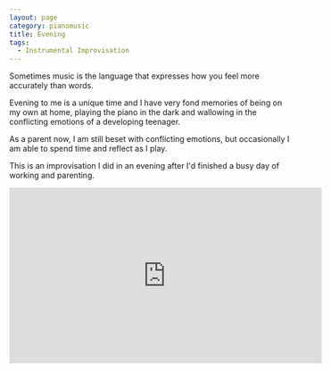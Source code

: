 ```yaml
---
layout: page
category: pianomusic
title: Evening
tags:
  - Instrumental Improvisation
---
```


Sometimes music is the language that expresses how you feel more accurately than words.

Evening to me is a unique time and I have very fond memories of being on my own at home, playing the piano in the dark and wallowing in the conflicting emotions of a developing teenager.

As a parent now, I am still beset with conflicting emotions, but occasionally I am able to spend time and reflect as I play.

This is an improvisation I did in an evening after I'd finished a busy day of working and parenting.

<iframe width="560" height="315" src="https://www.youtube.com/embed/UrsaSYPmSb0" frameborder="0" allowfullscreen></iframe>